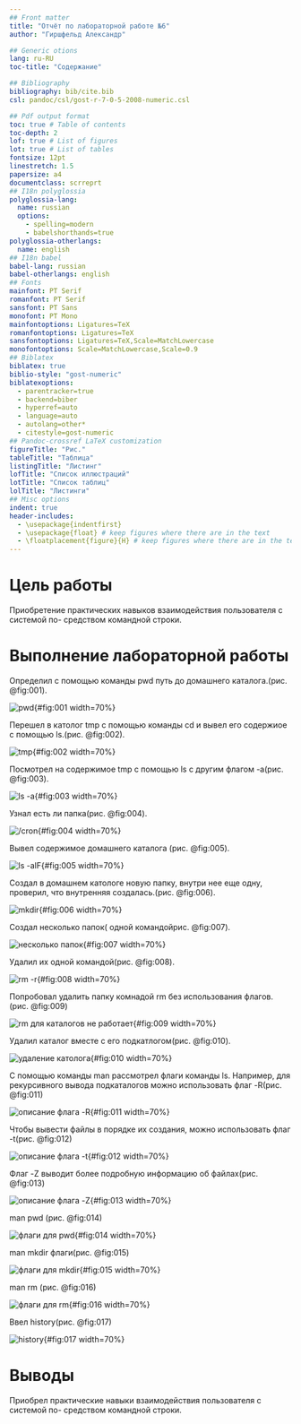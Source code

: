 ```yaml
---
## Front matter
title: "Отчёт по лабораторной работе №6"
author: "Гиршфельд Александр"

## Generic otions
lang: ru-RU
toc-title: "Содержание"

## Bibliography
bibliography: bib/cite.bib
csl: pandoc/csl/gost-r-7-0-5-2008-numeric.csl

## Pdf output format
toc: true # Table of contents
toc-depth: 2
lof: true # List of figures
lot: true # List of tables
fontsize: 12pt
linestretch: 1.5
papersize: a4
documentclass: scrreprt
## I18n polyglossia
polyglossia-lang:
  name: russian
  options:
	- spelling=modern
	- babelshorthands=true
polyglossia-otherlangs:
  name: english
## I18n babel
babel-lang: russian
babel-otherlangs: english
## Fonts
mainfont: PT Serif
romanfont: PT Serif
sansfont: PT Sans
monofont: PT Mono
mainfontoptions: Ligatures=TeX
romanfontoptions: Ligatures=TeX
sansfontoptions: Ligatures=TeX,Scale=MatchLowercase
monofontoptions: Scale=MatchLowercase,Scale=0.9
## Biblatex
biblatex: true
biblio-style: "gost-numeric"
biblatexoptions:
  - parentracker=true
  - backend=biber
  - hyperref=auto
  - language=auto
  - autolang=other*
  - citestyle=gost-numeric
## Pandoc-crossref LaTeX customization
figureTitle: "Рис."
tableTitle: "Таблица"
listingTitle: "Листинг"
lofTitle: "Список иллюстраций"
lotTitle: "Список таблиц"
lolTitle: "Листинги"
## Misc options
indent: true
header-includes:
  - \usepackage{indentfirst}
  - \usepackage{float} # keep figures where there are in the text
  - \floatplacement{figure}{H} # keep figures where there are in the text
---
```


# Цель работы

Приобретение практических навыков взаимодействия пользователя с системой по-
средством командной строки.

# Выполнение лабораторной работы

Определил с помощью команды pwd путь до домашнего каталога.(рис. @fig:001).

![pwd](image/1.png){#fig:001 width=70%}

Перешел в католог tmp с помощью команды cd и вывел его содержиое с помощью ls.(рис. @fig:002).

![tmp](image/2.png){#fig:002 width=70%}

Посмотрел на содержимое tmp с помощью ls с другим флагом -а(рис. @fig:003).

![ls -a](image/3.png){#fig:003 width=70%}

Узнал есть ли папка(рис. @fig:004).

![ /cron](image/4.png){#fig:004 width=70%}

Вывел содержимое домашнего каталога (рис. @fig:005).

![ls -alF](image/5.png){#fig:005 width=70%}

Создал в домашнем катологе новую папку, внутри нее еще одну, проверил, что внутренняя создалась.(рис. @fig:006).

![mkdir](image/6.png){#fig:006 width=70%}

Создал несколько папок( одной командойрис. @fig:007).

![несколько папок](image/7.png){#fig:007 width=70%}

Удалил их одной командой(рис. @fig:008).

![rm -r](image/8.png){#fig:008 width=70%}

Попробовал удалить папку комнадой rm без использования флагов.(рис. @fig:009)

![rm для каталогов не работает](image/9.png){#fig:009 width=70%}

Удалил каталог вместе с его подкатлогом(рис. @fig:010).

![удаление католога](image/10.png){#fig:010 width=70%}

С помощью команды man рассмотрел флаги команды ls.
Например, для рекурсивного вывода подкаталогов можно использовать флаг 
-R(рис. @fig:011)

![описание флага -R](image/11.png){#fig:011 width=70%}

Чтобы вывести файлы в порядке их создания, можно использовать флаг -t(рис. @fig:012)

![описание флага -t](image/12.png){#fig:012 width=70%}

Флаг -Z выводит более подробную информацию об файлах(рис. @fig:013)

![описание флага -Z](image/13.png){#fig:013 width=70%}


man pwd (рис. @fig:014)

![флаги для pwd](image/14.png){#fig:014 width=70%}

man mkdir флаги(рис. @fig:015)

![флаги для mkdir](image/15.png){#fig:015 width=70%}

man rm (рис. @fig:016)

![флаги для rm](image/16.png){#fig:016 width=70%}

Ввел history(рис. @fig:017)

![history](image/17.png){#fig:017 width=70%}

# Выводы

Приобрел практические навыки взаимодействия пользователя с системой по-
средством командной строки.


